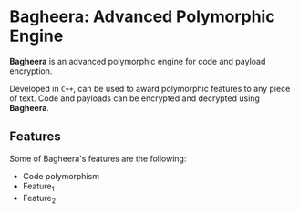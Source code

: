 # Bagheera: Advanced Polymorphic Engine

**Bagheera** is an advanced polymorphic engine for code and payload encryption. 

Developed in `C++`, can be used to award polymorphic features to any piece of text. Code and payloads can be encrypted and decrypted using **Bagheera**.

## Features

Some of  Bagheera's features are the following:

- Code polymorphism
- Feature$_1$
- Feature$_2$